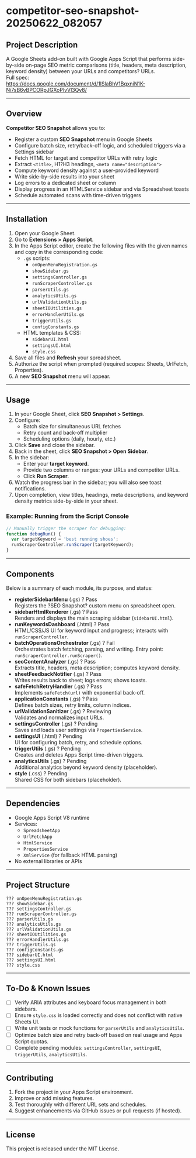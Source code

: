 # competitor-seo-snapshot-20250622_082057

## Project Description  
A Google Sheets add-on built with Google Apps Script that performs side-by-side on-page SEO metric comparisons (title, headers, meta description, keyword density) between your URLs and competitors? URLs.  
Full spec:  
https://docs.google.com/document/d/1lSlaBhV1BqxniN1K-Ni7sB6vBPCORpJGXoPlvVl3Qy8/

---

## Overview

**Competitor SEO Snapshot** allows you to:

- Register a custom **SEO Snapshot** menu in Google Sheets  
- Configure batch size, retry/back-off logic, and scheduled triggers via a Settings sidebar  
- Fetch HTML for target and competitor URLs with retry logic  
- Extract `<title>`, H1?H3 headings, `<meta name="description">`  
- Compute keyword density against a user-provided keyword  
- Write side-by-side results into your sheet  
- Log errors to a dedicated sheet or column  
- Display progress in an HTMLService sidebar and via Spreadsheet toasts  
- Schedule automated scans with time-driven triggers  

---

## Installation

1. Open your Google Sheet.  
2. Go to **Extensions > Apps Script**.  
3. In the Apps Script editor, create the following files with the given names and copy in the corresponding code:
   - `.gs` scripts:  
     - `onOpenMenuRegistration.gs`  
     - `showSidebar.gs`  
     - `settingsController.gs`  
     - `runScraperController.gs`  
     - `parserUtils.gs`  
     - `analyticsUtils.gs`  
     - `urlValidationUtils.gs`  
     - `sheetIOUtilities.gs`  
     - `errorHandlerUtils.gs`  
     - `triggerUtils.gs`  
     - `configConstants.gs`  
   - HTML templates & CSS:  
     - `sidebarUI.html`  
     - `settingsUI.html`  
     - `style.css`  
4. Save all files and **Refresh** your spreadsheet.  
5. Authorize the script when prompted (required scopes: Sheets, UrlFetch, Properties).  
6. A new **SEO Snapshot** menu will appear.

---

## Usage

1. In your Google Sheet, click **SEO Snapshot > Settings**.  
2. Configure:
   - Batch size for simultaneous URL fetches  
   - Retry count and back-off multiplier  
   - Scheduling options (daily, hourly, etc.)  
3. Click **Save** and close the sidebar.  
4. Back in the sheet, click **SEO Snapshot > Open Sidebar**.  
5. In the sidebar:
   - Enter your **target keyword**.  
   - Provide two columns or ranges: your URLs and competitor URLs.  
   - Click **Run Scraper**.  
6. Watch the progress bar in the sidebar; you will also see toast notifications.  
7. Upon completion, view titles, headings, meta descriptions, and keyword density metrics side-by-side in your sheet.

### Example: Running from the Script Console

```js
// Manually trigger the scraper for debugging:
function debugRun() {
  var targetKeyword = 'best running shoes';
  runScraperController.runScraper(targetKeyword);
}
```

---

## Components

Below is a summary of each module, its purpose, and status:

- **registerSidebarMenu** (.gs) ? Pass  
  Registers the ?SEO Snapshot? custom menu on spreadsheet open.  
- **sidebarHtmlRenderer** (.gs) ? Pass  
  Renders and displays the main scraping sidebar (`sidebarUI.html`).  
- **runKeywordsDashboard** (.html) ? Pass  
  HTML/CSS/JS UI for keyword input and progress; interacts with `runScraperController`.  
- **batchOperationsOrchestrator** (.gs) ? Fail  
  Orchestrates batch fetching, parsing, and writing. Entry point: `runScraperController.runScraper()`.  
- **seoContentAnalyzer** (.gs) ? Pass  
  Extracts title, headers, meta description; computes keyword density.  
- **sheetFeedbackNotifier** (.gs) ? Pass  
  Writes results back to sheet; logs errors; shows toasts.  
- **safeFetchRetryHandler** (.gs) ? Pass  
  Implements `safeFetch(url)` with exponential back-off.  
- **applicationConstants** (.gs) ? Pass  
  Defines batch sizes, retry limits, column indices.  
- **urlValidationSanitizer** (.gs) ? Reviewing  
  Validates and normalizes input URLs.  
- **settingsController** (.gs) ? Pending  
  Saves and loads user settings via `PropertiesService`.  
- **settingsUI** (.html) ? Pending  
  UI for configuring batch, retry, and schedule options.  
- **triggerUtils** (.gs) ? Pending  
  Creates and deletes Apps Script time-driven triggers.  
- **analyticsUtils** (.gs) ? Pending  
  Additional analytics beyond keyword density (placeholder).  
- **style** (.css) ? Pending  
  Shared CSS for both sidebars (placeholder).

---

## Dependencies

- Google Apps Script V8 runtime  
- Services:
  - `SpreadsheetApp`
  - `UrlFetchApp`
  - `HtmlService`
  - `PropertiesService`
  - `XmlService` (for fallback HTML parsing)  
- No external libraries or APIs  

---

## Project Structure

```
??? onOpenMenuRegistration.gs
??? showSidebar.gs
??? settingsController.gs
??? runScraperController.gs
??? parserUtils.gs
??? analyticsUtils.gs
??? urlValidationUtils.gs
??? sheetIOUtilities.gs
??? errorHandlerUtils.gs
??? triggerUtils.gs
??? configConstants.gs
??? sidebarUI.html
??? settingsUI.html
??? style.css
```

---

## To-Do & Known Issues

- [ ] Verify ARIA attributes and keyboard focus management in both sidebars.  
- [ ] Ensure `style.css` is loaded correctly and does not conflict with native Sheets UI.  
- [ ] Write unit tests or mock functions for `parserUtils` and `analyticsUtils`.  
- [ ] Optimize batch size and retry back-off based on real usage and Apps Script quotas.  
- [ ] Complete pending modules: `settingsController`, `settingsUI`, `triggerUtils`, `analyticsUtils`.

---

## Contributing

1. Fork the project in your Apps Script environment.  
2. Improve or add missing features.  
3. Test thoroughly with different URL sets and schedules.  
4. Suggest enhancements via GitHub issues or pull requests (if hosted).

---

## License

This project is released under the MIT License.